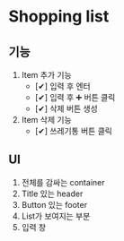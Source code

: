 # Shopping list

## 기능

1. Item 추가 기능
   - [✔] 입력 후 엔터
   - [✔] 입력 후 ➕ 버튼 클릭
   - [✔] 삭제 버튼 생성
1. Item 삭제 기능
   - [✔] 쓰레기통 버튼 클릭

## UI

1. 전체를 감싸는 container
1. Title 있는 header
1. Button 있는 footer
1. List가 보여지는 부분
1. 입력 창
